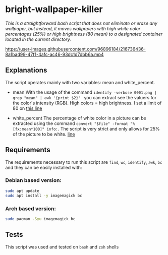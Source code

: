
# bright-wallpaper-killer

*This is a straightforward bash script that does not eliminate or erase any wallpaper, but instead, it moves wallpapers with high white color percentages (25%) or high brightness (80 mean) to a designated container located in the current directory.*

https://user-images.githubusercontent.com/96896184/216736436-8a1bad99-47f1-4afc-ac46-93dc1d7dbb6a.mp4

## Explanations
The script operates mainly with two variables: mean and white_percent.
 - mean
    With the usage of the command `identify -verbose 0001.png | grep "mean" | awk '{print $2}' ` you can extract see the valuers for the color's intensity (RGB). 
    High colors = high brightness. I set a limit of 80 on [this line](https://github.com/U-L-M-S/bright-wallpaper-killer/blob/main/killer.sh#L21)
    
  - white_percent
     The percentage of white color in a picture can be extracted using the command `convert "$file" -format "%[fx:mean*100]" info:`. The script is very strict and only allows for 25% of the picture to be white. [line](https://github.com/U-L-M-S/bright-wallpaper-killer/blob/main/killer.sh#L28) 
    

## Requirements
The requirements necessary to run this script are `find`, `wc`, `identify`, `awk`, `bc` and they can be easily installed with:
### Debian based version:
```bash
sudo apt update
sudo apt install -y imagemagick bc
```
### Arch based version:
```bash
sudo pacman -Syu imagemagick bc
```

## Tests
This script was used and tested on `bash` and `zsh` shells


